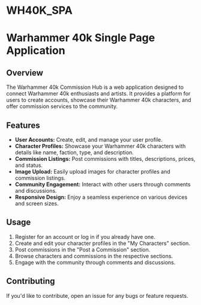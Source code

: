 # WH40K_SPA

# Warhammer 40k Single Page Application

## Overview

The Warhammer 40k Commission Hub is a web application designed to connect Warhammer 40k enthusiasts and artists. It provides a platform for users to create accounts, showcase their Warhammer 40k characters, and offer commission services to the community.

## Features

- **User Accounts:** Create, edit, and manage your user profile.
- **Character Profiles:** Showcase your Warhammer 40k characters with details like name, faction, type, and description.
- **Commission Listings:** Post commissions with titles, descriptions, prices, and status.
- **Image Upload:** Easily upload images for character profiles and commission listings.
- **Community Engagement:** Interact with other users through comments and discussions.
- **Responsive Design:** Enjoy a seamless experience on various devices and screen sizes.


## Usage

1. Register for an account or log in if you already have one.
2. Create and edit your character profiles in the "My Characters" section.
3. Post commissions in the "Post a Commission" section.
4. Browse characters and commissions in the respective sections.
5. Engage with the community through comments and discussions.

## Contributing

If you'd like to contribute, open an issue for any bugs or feature requests.

  
